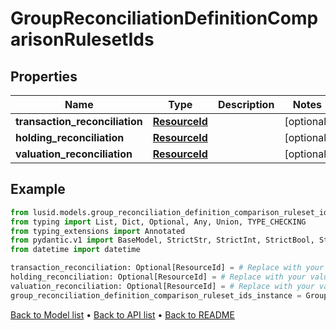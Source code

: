 # GroupReconciliationDefinitionComparisonRulesetIds

## Properties
Name | Type | Description | Notes
------------ | ------------- | ------------- | -------------
**transaction_reconciliation** | [**ResourceId**](ResourceId.md) |  | [optional] 
**holding_reconciliation** | [**ResourceId**](ResourceId.md) |  | [optional] 
**valuation_reconciliation** | [**ResourceId**](ResourceId.md) |  | [optional] 
## Example

```python
from lusid.models.group_reconciliation_definition_comparison_ruleset_ids import GroupReconciliationDefinitionComparisonRulesetIds
from typing import List, Dict, Optional, Any, Union, TYPE_CHECKING
from typing_extensions import Annotated
from pydantic.v1 import BaseModel, StrictStr, StrictInt, StrictBool, StrictFloat, StrictBytes, Field, validator, ValidationError, conlist, constr
from datetime import datetime

transaction_reconciliation: Optional[ResourceId] = # Replace with your value
holding_reconciliation: Optional[ResourceId] = # Replace with your value
valuation_reconciliation: Optional[ResourceId] = # Replace with your value
group_reconciliation_definition_comparison_ruleset_ids_instance = GroupReconciliationDefinitionComparisonRulesetIds(transaction_reconciliation=transaction_reconciliation, holding_reconciliation=holding_reconciliation, valuation_reconciliation=valuation_reconciliation)

```

[Back to Model list](../README.md#documentation-for-models) &#8226; [Back to API list](../README.md#documentation-for-api-endpoints) &#8226; [Back to README](../README.md)

